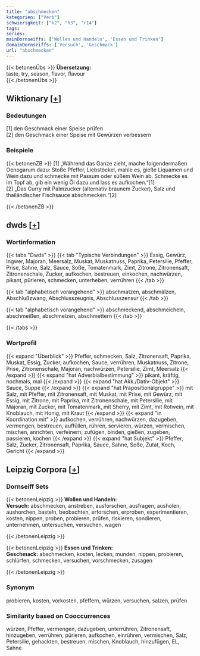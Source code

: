 ```yaml
---
title: "abschmecken"
kategorien: ["Verb"]
schwierigkeit: ["k2", "h3", "r14"]
tags:
series:
mainDornseiffs: ['Wollen und Handeln', 'Essen und Trinken']
domainDornseiffs: ['Versuch', 'Geschmack']
url: "abschmecken"
---
```


{{< betonenÜbs >}}
**Übersetzung:**  
taste, try, season, flavor, flavour  
{{< /betonenÜbs >}}

## Wiktionary [[+](https://de.wiktionary.org/wiki/abschmecken)]

### Bedeutungen
[1] den Geschmack einer Speise prüfen  
[2] den Geschmack einer Speise mit Gewürzen verbessern  

### Beispiele
{{< betonenZB >}}
[1] „Während das Ganze zieht, mache folgendermaßen Oenogarum dazu: Stoße Pfeffer, Liebstöckel, mahle es, gieße Liquamen und Wein dazu und schmecke mit Passum oder süßem Wein ab. Schmecke es im Topf ab, gib ein wenig Öl dazu und lass es aufkochen.“[1]  
[2] „Das Curry mit Palmzucker (alternativ braunem Zucker), Salz und thailändischer Fischsauce abschmecken.“[2]  

{{< /betonenZB >}}


## dwds [[+](https://www.dwds.de/wb/abschmecken)]

### Wortinformation
{{< tabs "Dwds" >}}
{{< tab "Typische Verbindungen" >}}
Essig, Gewürz, Ingwer, Majoran, Meersalz, Muskat, Muskatnuss, Paprika, Petersilie, Pfeffer, Prise, Sahne, Salz, Sauce, Soße, Tomatenmark, Zimt, Zitrone, Zitronensaft, Zitronenschale, Zucker, aufkochen, bestreuen, einkochen, nachwürzen, pikant, pürieren, schmecken, unterheben, verrühren
{{< /tab >}}

{{< tab "alphabetisch vorangehend" >}}
abschmatzen, abschmälzen, Abschlußzwang, Abschlusszeugnis, Abschlusszensur
{{< /tab >}}

{{< tab "alphabetisch vorangehend" >}}
abschmeckend, abschmeicheln, abschmeißen, abschmelzen, abschmettern
{{< /tab >}}

{{< /tabs >}}

### Wortprofil
{{< expand "Überblick" >}} Pfeffer, schmecken, Salz, Zitronensaft, Paprika, Muskat, Essig, Zucker, aufkochen, Sauce, verrühren, Muskatnuss, Zitrone, Prise, Zitronenschale, Majoran, nachwürzen, Petersilie, Zimt, Meersalz {{< /expand >}}
{{< expand "hat Adverbialbestimmung" >}} pikant, kräftig, nochmals, mal {{< /expand >}}
{{< expand "hat Akk./Dativ-Objekt" >}} Sauce, Suppe {{< /expand >}}
{{< expand "hat Präpositionalgruppe" >}} mit Salz, mit Pfeffer, mit Zitronensaft, mit Muskat, mit Prise, mit Gewürz, mit Essig, mit Zitrone, mit Paprika, mit Zitronenschale, mit Petersilie, mit Majoran, mit Zucker, mit Tomatenmark, mit Sherry, mit Zimt, mit Rotwein, mit Knoblauch, mit Honig, mit Kraut {{< /expand >}}
{{< expand "in Koordination mit" >}} aufkochen, verrühren, nachwürzen, dazugeben, vermengen, bestreuen, auffüllen, rühren, servieren, würzen, vermischen, mischen, anrichten, verfeinern, zufügen, binden, gießen, zugeben, passieren, kochen {{< /expand >}}
{{< expand "hat Subjekt" >}} Pfeffer, Salz, Zucker, Zitronensaft, Paprika, Sauce, Sahne, Soße, Zutat, Koch, Gericht {{< /expand >}}

## Leipzig Corpora [[+](https://corpora.uni-leipzig.de/en/res?word=abschmecken&corpusId=deu_newscrawl-public_2018)]

### Dornseiff Sets
{{< betonenLeipzig >}}
**Wollen und Handeln:**  
**Versuch:** abschmecken, anstreben, ausforschen, ausfragen, ausholen, aushorchen, basteln, beobachten, erforschen, erproben, experimentieren, kosten, nippen, proben, probieren, prüfen, riskieren, sondieren, unternehmen, untersuchen, versuchen, wagen  

{{< /betonenLeipzig >}}


{{< betonenLeipzig >}}
**Essen und Trinken:**  
**Geschmack:** abschmecken, kosten, lecken, munden, nippen, probieren, schlürfen, schmecken, versuchen, vorschmecken, zusagen  

{{< /betonenLeipzig >}}

### Synonym
probieren, kosten, vorkosten, pfeffern, würzen, versuchen, salzen, prüfen


### Similarity based on Cooccurrences
würzen, Pfeffer, vermengen, dazugeben, unterrühren, Zitronensaft, hinzugeben, verrühren, pürieren, aufkochen, einrühren, vermischen, Salz, Petersilie, gehackten, bestreuen, mischen, Knoblauch, hinzufügen, EL, Sahne

